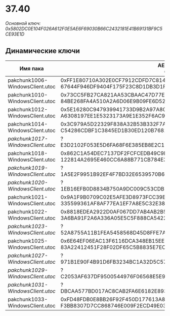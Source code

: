 # 37.40

###### Основной ключ: 0x5802DC0E104F026A612F0E5AE6F69030B66C2432181E41B69131BF9C5CE93E1D

## Динамические ключи

| Имя пака                          | AES Ключ</br>GUID                                                                                       | HiRes Текстуры |
|-----------------------------------|---------------------------------------------------------------------------------------------------------|----------------|
|  pakchunk1006-WindowsClient.utoc  | 0xFF1E80710A302E0CF7912CDFD7C8147DF2219E3DF89F5F6A89E6B4C351392417</br>67644F946DF9404F175F23C8D1DB3D1F | ✔️             |
|  pakchunk1010-WindowsClient.utoc  | 0x73CC5FB27CA821AA53CBAAC47D77E9383FAACE0BE1472323C2DCC371D243FE46</br>84BE268FA4A510A2A6D06E9B09FE6D52 | ❌             |
|  pakchunk1012-WindowsClient.utoc  | 0x5E16280C947939941733D9B2A97A80F325D8C26DE1DE4887BA4F06082672D8E4</br>A6308197EE1E5323173A9E1E352F6AC9 | ❌             |
|  pakchunk1014-WindowsClient.utoc  | 0x3C979A5D22329F838A32B53B332F7A6E52AC1BBEA163F8092805ADA449CA80B8</br>C54286CDBF1C3845ED1B30ED120B7681 | ✔️             |
| *pakchunk1017-WindowsClient.utoc* | ?</br>E3D2102F053E5D6FA68F6E385EB8E2C1 | ❌             |
|  pakchunk1018-WindowsClient.utoc  | 0x862C1A54DEC7137DF2FCFCEDB49C9F84628E5E9013C934E3A6B9B5EFEA597A5D</br>122814A2695E460CC6A88B771CB784E3 | ✔️             |
| *pakchunk1019-WindowsClient.utoc* | ?</br>1A5E2F9951B92EF4F7BD32E6539570B6 | ✔️             |
| *pakchunk1020-WindowsClient.utoc* | ?</br>1EB16EFB0D8834B750A9DC009C53CDB7 | ❌             |
|  pakchunk1021-WindowsClient.utoc  | 0x9A1F9B0709C02E5AFE3D8973FCC39B0981CF90B1276AF54EB2C737F0BCE07FCE</br>335599361AF8AF77EA1EF7A8E5C32E38 | ❌             |
|  pakchunk1022-WindowsClient.utoc  | 0x8818EDEA2922D0AF067DD7AB4AB2B5968760BE7A2668140BF4055782E66511D4</br>3A6BA91F2A6A336A05E5C5F888CA5422 | ❌             |
| *pakchunk1023-WindowsClient.utoc* | ?</br>52A8755A11B1FEA5458568D45D8FFE7A | ✔️             |
|  pakchunk1025-WindowsClient.utoc  | 0x6E64EF06EAC13F6116DCA348EB15EEFE7939E3C4B14B665E15C00F2AD6DE640F</br>83A22412451F28F02DF65C5B8835E7EC | ❌             |
| *pakchunk1027-WindowsClient.utoc* | ?</br>971B1E90F4B91D6FB3234BC1A32D5C57 | ❌             |
| *pakchunk1029-WindowsClient.utoc* | ?</br>C2053AF637DF9500544976F06568E5E9 | ✔️             |
| *pakchunk1031-WindowsClient.utoc* | ?</br>DBCAA577BD017AC8CAB2FA6E6182E893 | ✔️             |
|  pakchunk1033-WindowsClient.utoc  | 0xFD48FDB0E8BB26F92F450D177613A84032A88A49D81E22AF9E8FC16DFB8B01CC</br>F3BB8307D7CC868746E009F2ECD49E03 | ✔️             |
